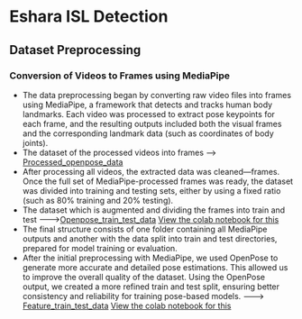 # Eshara ISL Detection
## Dataset Preprocessing
### Conversion of Videos to Frames using MediaPipe
* The data preprocessing began by converting raw video files into frames using MediaPipe, a framework that detects and tracks human body landmarks. Each video was processed to extract pose keypoints for each frame, and the resulting outputs included both the visual frames and the corresponding landmark data (such as coordinates of body joints).
* The dataset of the processed videos into frames
  --> [Processed_openpose_data](https://drive.google.com/drive/folders/13FuZXt5sr-hpp905mR52lvCO2rxe-5u9?usp=sharing)
* After processing all videos, the extracted data was cleaned—frames. Once the full set of MediaPipe-processed frames was ready, the dataset was divided into training and testing sets, either by using a fixed ratio (such as 80% training and 20% testing).
* The dataset which is augmented and dividing the frames into train and test
  --->[Openpose_train_test_data](https://drive.google.com/drive/folders/1MCpPj-6nEi5hnlIywrONSZ7Z9GQ5Tbe7?usp=sharing)
  [View the colab notebook for this](01_Eshara_datapreopenpose.ipynb)
* The final structure consists of one folder containing all MediaPipe outputs and another with the data split into train and test directories, prepared for model training or evaluation.
* After the initial preprocessing with MediaPipe, we used OpenPose to generate more accurate and detailed pose estimations. This allowed us to improve the overall quality of the dataset. Using the OpenPose output, we created a more refined train and test split, ensuring better consistency and reliability for training pose-based models.
 ---> [Feature_train_test_data](https://drive.google.com/drive/folders/170prNqbxnZ2cttd1X9EVUyyQVK0kjA3f?usp=sharing)
  [View the colab notebook for this](02_Eshara_train_test_split.ipynb)
